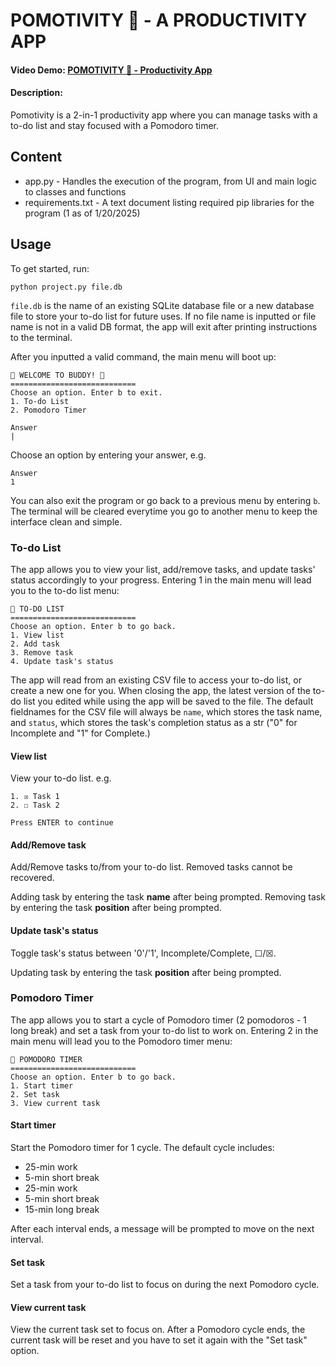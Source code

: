 # POMOTIVITY 🌱 - A PRODUCTIVITY APP
#### Video Demo: [POMOTIVITY 🌱 - Productivity App](https://www.youtube.com/watch?v=UOkGrrFft9E)
#### Description:
Pomotivity is a 2-in-1 productivity app where you can manage tasks with a to-do list and stay focused with a Pomodoro timer.

## Content
- app.py - Handles the execution of the program, from UI and main logic to classes and functions
- requirements.txt - A text document listing required pip libraries for the program (1 as of 1/20/2025)

## Usage
To get started, run:
```
python project.py file.db
```

`file.db` is the name of an existing SQLite database file or a new database file to store your to-do list for future uses. If no file name is inputted or file name is not in a valid DB format, the app will exit after printing instructions to the terminal.

After you inputted a valid command, the main menu will boot up:
```
🌱 WELCOME TO BUDDY! 🌱
============================
Choose an option. Enter b to exit.
1. To-do List
2. Pomodoro Timer

Answer
|
```

Choose an option by entering your answer, e.g.
```
Answer
1
```
You can also exit the program or go back to a previous menu by entering `b`. The terminal will be cleared everytime you go to another menu to keep the interface clean and simple.

### To-do List
The app allows you to view your list, add/remove tasks, and update tasks' status accordingly to your progress. Entering 1 in the main menu will lead you to the to-do list menu:
```
🌱 TO-DO LIST
============================
Choose an option. Enter b to go back.
1. View list
2. Add task
3. Remove task
4. Update task's status
```
The app will read from an existing CSV file to access your to-do list, or create a new one for you. When closing the app, the latest version of the to-do list you edited while using the app will be saved to the file. The default fieldnames for the CSV file will always be `name`, which stores the task name, and `status`, which stores the task's completion status as a str ("0" for Incomplete and "1" for Complete.)

#### View list
View your to-do list. e.g.
```
1. ☒ Task 1
2. ☐ Task 2

Press ENTER to continue
```

#### Add/Remove task
Add/Remove tasks to/from your to-do list. Removed tasks cannot be recovered.

Adding task by entering the task **name** after being prompted. Removing task by entering the task **position** after being prompted.

#### Update task's status
Toggle task's status between '0'/'1', Incomplete/Complete, ☐/☒.

Updating task by entering the task **position** after being prompted.

### Pomodoro Timer
The app allows you to start a cycle of Pomodoro timer (2 pomodoros - 1 long break) and set a task from your to-do list to work on. Entering 2 in the main menu will lead you to the Pomodoro timer menu:
```
🌱 POMODORO TIMER
============================
Choose an option. Enter b to go back.
1. Start timer
2. Set task
3. View current task
```

#### Start timer
Start the Pomodoro timer for 1 cycle. The default cycle includes:
- 25-min work
- 5-min short break
- 25-min work
- 5-min short break
- 15-min long break

After each interval ends, a message will be prompted to move on the next interval.

#### Set task
Set a task from your to-do list to focus on during the next Pomodoro cycle.

#### View current task
View the current task set to focus on. After a Pomodoro cycle ends, the current task will be reset and you have to set it again with the "Set task" option.



